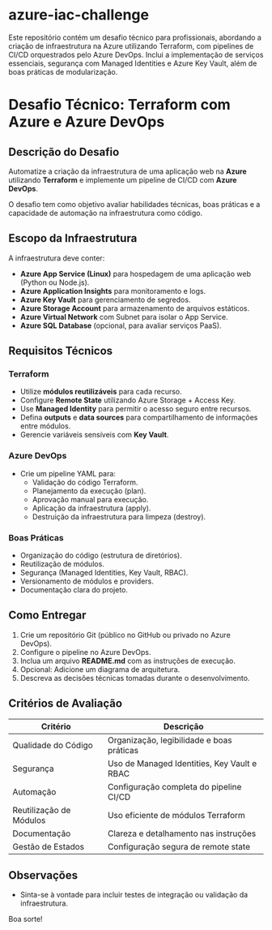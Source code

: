 # azure-iac-challenge
Este repositório contém um desafio técnico para profissionais, abordando a criação de infraestrutura na Azure utilizando Terraform, com pipelines de CI/CD orquestrados pelo Azure DevOps.  Inclui a implementação de serviços essenciais, segurança com Managed Identities e Azure Key Vault, além de boas práticas de modularização.

# Desafio Técnico: Terraform com Azure e Azure DevOps

## Descrição do Desafio
Automatize a criação da infraestrutura de uma aplicação web na **Azure** utilizando **Terraform** e implemente um pipeline de CI/CD com **Azure DevOps**.

O desafio tem como objetivo avaliar habilidades técnicas, boas práticas e a capacidade de automação na infraestrutura como código.

## Escopo da Infraestrutura
A infraestrutura deve conter:

- **Azure App Service (Linux)** para hospedagem de uma aplicação web (Python ou Node.js).
- **Azure Application Insights** para monitoramento e logs.
- **Azure Key Vault** para gerenciamento de segredos.
- **Azure Storage Account** para armazenamento de arquivos estáticos.
- **Azure Virtual Network** com Subnet para isolar o App Service.
- **Azure SQL Database** (opcional, para avaliar serviços PaaS).

## Requisitos Técnicos
### Terraform
- Utilize **módulos reutilizáveis** para cada recurso.
- Configure **Remote State** utilizando Azure Storage + Access Key.
- Use **Managed Identity** para permitir o acesso seguro entre recursos.
- Defina **outputs** e **data sources** para compartilhamento de informações entre módulos.
- Gerencie variáveis sensíveis com **Key Vault**.

### Azure DevOps
- Crie um pipeline YAML para:
  - Validação do código Terraform.
  - Planejamento da execução (plan).
  - Aprovação manual para execução.
  - Aplicação da infraestrutura (apply).
  - Destruição da infraestrutura para limpeza (destroy).

### Boas Práticas
- Organização do código (estrutura de diretórios).
- Reutilização de módulos.
- Segurança (Managed Identities, Key Vault, RBAC).
- Versionamento de módulos e providers.
- Documentação clara do projeto.

## Como Entregar
1. Crie um repositório Git (público no GitHub ou privado no Azure DevOps).
2. Configure o pipeline no Azure DevOps.
3. Inclua um arquivo **README.md** com as instruções de execução.
4. Opcional: Adicione um diagrama de arquitetura.
5. Descreva as decisões técnicas tomadas durante o desenvolvimento.

## Critérios de Avaliação
| Critério                    | Descrição                                        |
|-----------------------------|------------------------------------------------|
| Qualidade do Código         | Organização, legibilidade e boas práticas       |
| Segurança                  | Uso de Managed Identities, Key Vault e RBAC    |
| Automação                  | Configuração completa do pipeline CI/CD        |
| Reutilização de Módulos     | Uso eficiente de módulos Terraform             |
| Documentação               | Clareza e detalhamento nas instruções          |
| Gestão de Estados          | Configuração segura de remote state           |

## Observações
- Sinta-se à vontade para incluir testes de integração ou validação da infraestrutura.

Boa sorte!

